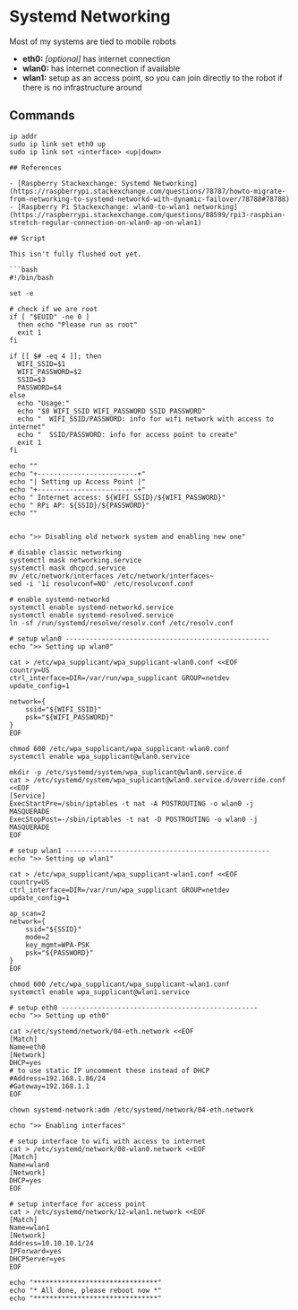 # Systemd Networking

Most of my systems are tied to mobile robots

- **eth0:** *[optional]* has internet connection
- **wlan0:** has internet connection if available
- **wlan1:** setup as an access point, so you can join directly to the robot if
there is no infrastructure around

## Commands

```
ip addr
sudo ip link set eth0 up
sudo ip link set <interface> <up|down>

## References

- [Raspberry Stackexchange: Systemd Networking](https://raspberrypi.stackexchange.com/questions/78787/howto-migrate-from-networking-to-systemd-networkd-with-dynamic-failover/78788#78788) - [Raspberry Pi Stackexchange: wlan0-to-wlan1 networking](https://raspberrypi.stackexchange.com/questions/88599/rpi3-raspbian-stretch-regular-connection-on-wlan0-ap-on-wlan1)

## Script

This isn't fully flushed out yet.

```bash
#!/bin/bash

set -e

# check if we are root
if [ "$EUID" -ne 0 ]
  then echo "Please run as root"
  exit 1
fi

if [[ $# -eq 4 ]]; then
  WIFI_SSID=$1
  WIFI_PASSWORD=$2
  SSID=$3
  PASSWORD=$4
else
  echo "Usage:"
  echo "$0 WIFI_SSID WIFI_PASSWORD SSID PASSWORD"
  echo "  WIFI_SSID/PASSWORD: info for wifi network with access to internet"
  echo "  SSID/PASSWORD: info for access point to create"
  exit 1
fi

echo ""
echo "+-------------------------+"
echo "| Setting up Access Point |"
echo "+-------------------------+"
echo " Internet access: ${WIFI_SSID}/${WIFI_PASSWORD}"
echo " RPi AP: ${SSID}/${PASSWORD}"
echo ""


echo ">> Disabling old network system and enabling new one"

# disable classic networking
systemctl mask networking.service
systemctl mask dhcpcd.service
mv /etc/network/interfaces /etc/network/interfaces~
sed -i '1i resolvconf=NO' /etc/resolvconf.conf

# enable systemd-networkd
systemctl enable systemd-networkd.service
systemctl enable systemd-resolved.service
ln -sf /run/systemd/resolve/resolv.conf /etc/resolv.conf

# setup wlan0 ---------------------------------------------------
echo ">> Setting up wlan0"

cat > /etc/wpa_supplicant/wpa_supplicant-wlan0.conf <<EOF
country=US
ctrl_interface=DIR=/var/run/wpa_supplicant GROUP=netdev
update_config=1

network={
    ssid="${WIFI_SSID}"
    psk="${WIFI_PASSWORD}"
}
EOF

chmod 600 /etc/wpa_supplicant/wpa_supplicant-wlan0.conf
systemctl enable wpa_supplicant@wlan0.service

mkdir -p /etc/systemd/system/wpa_suplicant@wlan0.service.d
cat > /etc/systemd/system/wpa_suplicant@wlan0.service.d/override.conf <<EOF
[Service]
ExecStartPre=/sbin/iptables -t nat -A POSTROUTING -o wlan0 -j MASQUERADE
ExecStopPost=-/sbin/iptables -t nat -D POSTROUTING -o wlan0 -j MASQUERADE
EOF

# setup wlan1 ---------------------------------------------------
echo ">> Setting up wlan1"

cat > /etc/wpa_supplicant/wpa_supplicant-wlan1.conf <<EOF
country=US
ctrl_interface=DIR=/var/run/wpa_supplicant GROUP=netdev
update_config=1

ap_scan=2
network={
    ssid="${SSID}"
    mode=2
    key_mgmt=WPA-PSK
    psk="${PASSWORD}"
}
EOF

chmod 600 /etc/wpa_supplicant/wpa_supplicant-wlan1.conf
systemctl enable wpa_supplicant@wlan1.service

# setup eth0 -------------------------------------------------
echo ">> Setting up eth0"

cat >/etc/systemd/network/04-eth.network <<EOF
[Match]
Name=eth0
[Network]
DHCP=yes
# to use static IP uncomment these instead of DHCP
#Address=192.168.1.86/24
#Gateway=192.168.1.1
EOF

chown systemd-network:adm /etc/systemd/network/04-eth.network

echo ">> Enabling interfaces"

# setup interface to wifi with access to internet
cat > /etc/systemd/network/08-wlan0.network <<EOF
[Match]
Name=wlan0
[Network]
DHCP=yes
EOF

# setup interface for access point
cat > /etc/systemd/network/12-wlan1.network <<EOF
[Match]
Name=wlan1
[Network]
Address=10.10.10.1/24
IPForward=yes
DHCPServer=yes
EOF

echo "*******************************"
echo "* All done, please reboot now *"
echo "*******************************"
```
